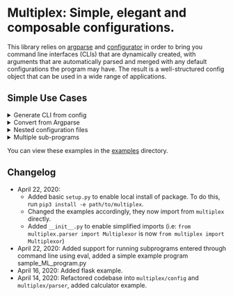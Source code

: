# Multiplex: Simple, elegant and composable configurations.

This library relies on [argparse](https://docs.python.org/3.8/library/argparse.html) 
and [configurator](https://configurator.readthedocs.io/en/latest/index.html) in order to 
bring you command line interfaces (CLIs) that are dynamically created, with arguments that are 
automatically parsed and merged with any default configurations the program may have. The result 
is a well-structured config object that can be used in a wide range of applications.

## Simple Use Cases

<details>
<summary>Generate CLI from config</summary>
<p>

If you already use a configuration object (dict, string, a yaml file or otherwise), 
you can generate a simple CLI from it. Here's a simple example using flask:

```python
from flask import Flask
from multiplex.parser import Multiplexor

app = Flask(__name__)

m = Multiplexor(dict(app.config))
args = m.get_conf()
app.config.update(args.data)
```

This takes flask's default config, exposes a corresponding CLI that 
let's you override any parameters and then updates these defaults. 
Here's the generated CLI:

```
multiplex\examples> python3 server.py -h
usage: server.py [-h] [--ENV] [--DEBUG] [--TESTING] [--PROPAGATE_EXCEPTIONS]
                 [--PRESERVE_CONTEXT_ON_EXCEPTION] [--SECRET_KEY]
                 [--PERMANENT_SESSION_LIFETIME] [--USE_X_SENDFILE]
                 [--SERVER_NAME] [--APPLICATION_ROOT] [--SESSION_COOKIE_NAME]
                 [--SESSION_COOKIE_DOMAIN] [--SESSION_COOKIE_PATH]
                 [--SESSION_COOKIE_HTTPONLY] [--SESSION_COOKIE_SECURE]
                 [--SESSION_COOKIE_SAMESITE] [--SESSION_REFRESH_EACH_REQUEST]
                 [--MAX_CONTENT_LENGTH] [--SEND_FILE_MAX_AGE_DEFAULT]
                 [--TRAP_BAD_REQUEST_ERRORS] [--TRAP_HTTP_EXCEPTIONS]
                 [--EXPLAIN_TEMPLATE_LOADING] [--PREFERRED_URL_SCHEME]
                 [--JSON_AS_ASCII] [--JSON_SORT_KEYS]
                 [--JSONIFY_PRETTYPRINT_REGULAR] [--JSONIFY_MIMETYPE]
                 [--TEMPLATES_AUTO_RELOAD] [--MAX_COOKIE_SIZE]

optional arguments:
  -h, --help            show this help message and exit

default parameters:
  --ENV                 default is 'production'
  --DEBUG               default is False
  --TESTING             default is False
  --PROPAGATE_EXCEPTIONS
                        default is None
  --PRESERVE_CONTEXT_ON_EXCEPTION
                        default is None
  --SECRET_KEY          default is None
  --PERMANENT_SESSION_LIFETIME
                        default is datetime.timedelta(days=31)
  --USE_X_SENDFILE      default is False
  --SERVER_NAME         default is None
  --APPLICATION_ROOT    default is '/'
  --SESSION_COOKIE_NAME
                        default is 'session'
  --SESSION_COOKIE_DOMAIN
                        default is None
  --SESSION_COOKIE_PATH
                        default is None
  --SESSION_COOKIE_HTTPONLY
                        default is True
  --SESSION_COOKIE_SECURE
                        default is False
  --SESSION_COOKIE_SAMESITE
                        default is None
  --SESSION_REFRESH_EACH_REQUEST
                        default is True
  --MAX_CONTENT_LENGTH
                        default is None
  --SEND_FILE_MAX_AGE_DEFAULT
                        default is datetime.timedelta(seconds=43200)
  --TRAP_BAD_REQUEST_ERRORS
                        default is None
  --TRAP_HTTP_EXCEPTIONS
                        default is False
  --EXPLAIN_TEMPLATE_LOADING
                        default is False
  --PREFERRED_URL_SCHEME
                        default is 'http'
  --JSON_AS_ASCII       default is True
  --JSON_SORT_KEYS      default is True
  --JSONIFY_PRETTYPRINT_REGULAR
                        default is False
  --JSONIFY_MIMETYPE    default is 'application/json'
  --TEMPLATES_AUTO_RELOAD
                        default is None
  --MAX_COOKIE_SIZE     default is 4093
```

The `Multiplexor` constructor can take in a path to a config file, 
a config object (that subclasses a dictionary), or a string.

</p>
</details>

<details>
<summary>Convert from Argparse</summary>
<p>

It is very common to parse arguments with python's `argparse` 
and then pass the resulting `Namespace` as a parameter to a 
function or class. 

Here's a simple example. Say you have a calculator function like so:
```python
def calculator(value1, value2, operation):
    op = getattr(operator, operation)
    result = op(value1, value2)
    print(result)
```

A typical way to run this as a CLI is to define all argparse arguments 
and run calculator like so:

```python
if __name__ == "__main__":
    parser = argparse.ArgumentParser(
        description='Simple Calculator CLI')
    parser.add_argument('operation', type=str, choices=['add', 'sub'],
                        help='what operation to perform')
    parser.add_argument('value1', type=float,
                        help='first value')
    parser.add_argument('value2', type=float,
                        help='second value')
    args = parser.parse_args()
    calculator(**vars(args))
```

_Note_: Notice that using getattr on operator might not be safe as the 
`operation` can be anything? This is fine because the `operation` is actually 
restricted to a few choices by argparse. 

With `multiplex` one can simply create a configuration 
file containing something like the following:

```yaml
argparse:
  - name_or_flags: operation
    choices: [add, sub]
    help: 'what operation to perform'
  - name_or_flags: value1
    type: float
    help: 'first value'
  - name_or_flags: value2
    type: float
    help: 'second value'
```

And replace the whole argparse CLI creation with an automated one:

```python
if __name__ == "__main__":
    from multiplex.parser import Multiplexor

    m = Multiplexor('calculator.yaml')
    args = m.get_conf()
    calculator(**args.data)
```

With this in place, it is now much easier to extend the functionality of 
your calculator application, as any config changes will be mirrored in the CLI.
To add more operations, like say, multiplication and modulus, we can simply
change one line in `calculator.yaml`:

```yaml
choices: [add, sub, mul, mod]
```

</p>
</details>

<details>
<summary>Nested configuration files</summary>
<p>
More to come!
</p>
</details>

<details>
<summary>Multiple sub-programs</summary>
<p>
More to come!
</p>
</details>


You can view these examples in the [examples](examples) directory.  

## Changelog

* April 22, 2020: 
    * Added basic `setup.py` to enable local install of package. 
    To do this, run `pip3 install -e path/to/multiplex`. 
    * Changed the examples accordingly, they now import from `multiplex` directly. 
    * Added `__init__.py` to enable simplified imports
(i.e: `from multiplex.parser import Multiplexor` is now `from multiplex import Multiplexor`) 
* April 22, 2020: Added support for running subprograms entered through command line using eval, added a simple example program   sample_ML_program.py
* April 16, 2020: Added flask example.
* April 14, 2020: Refactored codebase into `multiplex/config` and `multiplex/parser`, added calculator example.
